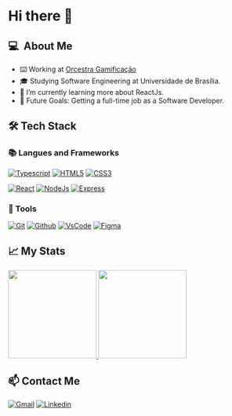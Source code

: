 <!--
<br/>

<a href='#'>
    <div align='center'>
        <img src='./waves-reverse.svg' />
        <img src='./logo.svg' />
        <img src='./waves.svg' /> 
    </div>
</a>


<br/>
-->

# Hi there 👋

<!--
**JongaMatos/JongaMatos** is a ✨ _special_ ✨ repository because its `README.md` (this file) appears on your GitHub profile.
[![]()](#)
- ⚡Fun fact: ...

-->

## 💻 &nbsp;About Me 

- ⌨️ Working at [Orcestra Gamificação](https://www.orcestra.com.br/?gclid=Cj0KCQiAuvOPBhDXARIsAKzLQ8FZ6yrNS2p5QMwaunPPxGRHNNjD5qkm4QK8qsRtGYqIvZnV3yy37sMaAj_tEALw_wcB)
- 🎓 Studying Software Engineering at Universidade de Brasília.
- 🌱 I’m currently learning more about ReactJs.
- 🎯 Future Goals: Getting a full-time job as a Software Developer.

## 🛠&nbsp;Tech Stack


### 📚&nbsp;Langues and Frameworks


[![Typescript](https://img.shields.io/badge/TypeScript-3178C6?style=for-the-badge&logo=typescript&logoColor=white)](https://www.typescriptlang.org/)
[![HTML5](https://img.shields.io/badge/HTML5-E34F26?style=for-the-badge&logo=html5&logoColor=white)](https://developer.mozilla.org/pt-BR/docs/Web/HTML)
[![CSS3](https://img.shields.io/badge/CSS3-1572B6?style=for-the-badge&logo=css3&logoColor=white)](https://developer.mozilla.org/pt-BR/docs/Web/CSS)

[![React](https://img.shields.io/badge/React-32353c?style=for-the-badge&logo=react&logoColor=61DAFB)](https://reactjs.org/)
[![NodeJs](https://img.shields.io/badge/Node.js-43853D?style=for-the-badge&logo=node.js&logoColor=white)](https://nodejs.org/en/about/)
[![Express](https://img.shields.io/badge/Express-5b9556?style=for-the-badge&logo=express&logoColor=black)](https://expressjs.com/)

### 🔧&nbsp;Tools
[![Git](https://img.shields.io/badge/Git-F05032?style=for-the-badge&logo=git&logoColor=white)](#)
[![Github](https://img.shields.io/badge/GitHub-100000?style=for-the-badge&logo=github&logoColor=white)](#)
[![VsCode](https://img.shields.io/badge/Visual_Studio_Code-0078D4?style=for-the-badge&logo=visual%20studio%20code&logoColor=white)](#)
[![Figma](https://img.shields.io/badge/figma%20-%23F24E1E.svg?&style=for-the-badge&logo=figma&logoColor=white)](#)




<div id="stats" />

## 📈&nbsp;My Stats

<a  href="#stats">
  <p>
    <img height="180em" src="https://github-readme-stats.vercel.app/api?username=JongaMatos&show_icons=true&theme=radical&include_all_commits=true&count_private=true"  />
    <img height="180em" src="https://github-readme-stats-eight-theta.vercel.app/api/top-langs/?username=JongaMatos&theme=radical&layout=compact" >
  </p>
</a>



## 📫&nbsp;Contact Me
<a href="mailto:joaogabriel.c.matos@gmail.com" target="_blank"><img alt="Gmail" src="https://img.shields.io/badge/Gmail-0078D4?style=for-the-badge&logo=gmail"/></a>
<a href="https://www.linkedin.com/in/joao-de-matos/"><img alt="Linkedin" src="https://img.shields.io/badge/linkedin%20-%230077B5.svg?&style=for-the-badge&logo=linkedin&logoColor=white"/></a> 


